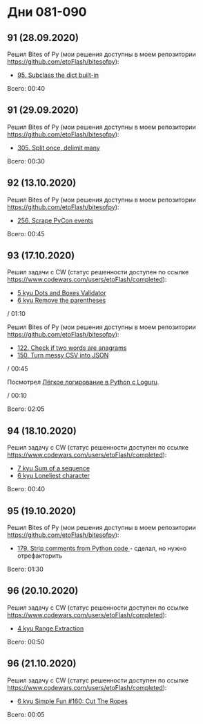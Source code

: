 # Дни 081-090

## 91 (28.09.2020)

Решил Bites of Py (мои решения доступны в моем репозитории https://github.com/etoFlash/bitesofpy):

* [95. Subclass the dict built-in](https://codechalleng.es/bites/95/)

Всего: 00:40

## 91 (29.09.2020)

Решил Bites of Py (мои решения доступны в моем репозитории https://github.com/etoFlash/bitesofpy):

* [305. Split once, delimit many](https://codechalleng.es/bites/305/)

Всего: 00:30

## 92 (13.10.2020)

Решил Bites of Py (мои решения доступны в моем репозитории https://github.com/etoFlash/bitesofpy):

* [256. Scrape PyCon events](https://codechalleng.es/bites/256/)

Всего: 00:45

## 93 (17.10.2020)

Решил задачи с CW (статус решенности доступен по ссылке https://www.codewars.com/users/etoFlash/completed):

* [5 kyu Dots and Boxes Validator](https://www.codewars.com/kata/5d81d8571c6411001a40ba66)
* [6 kyu Remove the parentheses](https://www.codewars.com/kata/5f7c38eb54307c002a2b8cc8)

/ 01:10

Решил Bites of Py (мои решения доступны в моем репозитории https://github.com/etoFlash/bitesofpy):

* [122. Check if two words are anagrams](https://codechalleng.es/bites/122/)
* [150. Turn messy CSV into JSON ](https://codechalleng.es/bites/150/)

/ 00:45

Посмотрел [Лёгкое логирование в Python с Loguru](https://www.youtube.com/watch?v=3ndEeGDVqD4).

/ 00:10

Всего: 02:05

## 94 (18.10.2020)

Решил задачу с CW (статус решенности доступен по ссылке https://www.codewars.com/users/etoFlash/completed):

* [7 kyu Sum of a sequence](https://www.codewars.com/kata/586f6741c66d18c22800010a)
* [6 kyu Loneliest character](https://www.codewars.com/kata/5f885fa9f130ea00207c7dc8)

Всего: 00:40

## 95 (19.10.2020)

Решил Bites of Py (мои решения доступны в моем репозитории https://github.com/etoFlash/bitesofpy):

* [179. Strip comments from Python code ](https://codechalleng.es/bites/179/) - сделал, но нужно отрефакторить

Всего: 01:30

## 96 (20.10.2020)

Решил задачу с CW (статус решенности доступен по ссылке https://www.codewars.com/users/etoFlash/completed):

* [4 kyu Range Extraction](https://www.codewars.com/kata/51ba717bb08c1cd60f00002f)

Всего: 00:50

## 96 (21.10.2020)

Решил задачу с CW (статус решенности доступен по ссылке https://www.codewars.com/users/etoFlash/completed):

* [6 kyu Simple Fun #160: Cut The Ropes](https://www.codewars.com/kata/58ad388555bf4c80e800001e)

Всего: 00:05

